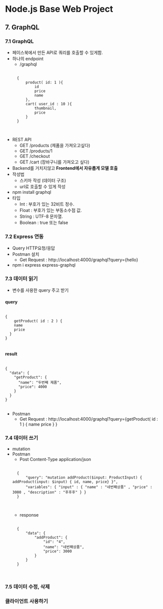 # Node.js Base Web Project

## 7. GraphQL

### 7.1 GraphQL
- 페이스북에서 만든 API로 쿼리를 호출할 수 있게함.
- 하나의 endpoint
    - /graphql
    <pre>
    <code>
    {
        product( id: 1 ){
            id
            price
            name
        },
        cart( user_id : 10 ){
            thumbnail,
            price
        }
    }
    </code>
    </pre>
- REST API
    - GET /products (제품을 가져오고싶다)
    - GET /products/1
    - GET /checkout
    - GET /cart (장바구니를 가져오고 싶다)
- Backend를 거치지않고 **Frontend에서 자유롭게 모델 호출**
- 작성법
    - 스키마 작성 (데이터 구조)
    - url로 호출할 수 있게 작성
- npm install graphql
- 타입
    - Int : 부호가 있는 32비트 정수.
    - Float : 부호가 있는 부동소수점 값.
    - String : UTF-8 문자열.
    - Boolean : true 또는 false
    
### 7.2 Express 연동
- Query HTTP요청/응답
- Postman 설치
    - Get Request : http://localhost:4000/graphql?query={hello}
- npm i express express-graphql

### 7.3 데이터 읽기
- 변수를 사용한 query 주고 받기
#### query
<pre>
<code>
{
	getProduct( id : 2 ) {
    name
    price
  }
}
</code>
</pre>
#### result
<pre>
<code>
{
  "data": {
    "getProduct": {
      "name": "두번째 제품",
      "price": 4000
    }
  }
}
</code>
</pre>

- Postman
    - Get Request : http://localhost:4000/graphql?query={getProduct( id : 1 ) {
        name
        price
    }
}

### 7.4 데이터 쓰기
- mutation
- Postman
    - Post Content-Type application/json
    <pre>
    <code>
    {
        "query": "mutation addProduct($input: ProductInput) { addProduct(input: $input) { id, name, price} }",
        "variables": { "input" : { "name" : "네번째상품" , "price" : 3000 , "description" : "후후후" } }
    }
    </code>
    </pre>
    - response
    <pre>
    <code>
    {
        "data": {
            "addProduct": {
                "id": "4",
                "name": "네번째상품",
                "price": 3000
            }
        }
    }
    </code>
    </pre>

### 7.5 데이터 수정, 삭제

### 클라이언트 사용하기